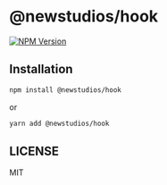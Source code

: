 # @newstudios/hook

  [![NPM Version][npm-image]][npm-url]

## Installation

```bash
npm install @newstudios/hook
```
or
```bash
yarn add @newstudios/hook
```

## LICENSE

MIT

[npm-image]: https://img.shields.io/npm/v/@newstudios/hook.svg?style=flat-square
[npm-url]: https://npmjs.org/package/@newstudios/hook
